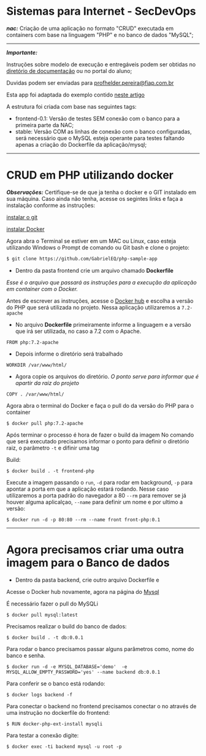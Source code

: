 # Sistemas para Internet - SecDevOps

***nac:*** Criação de uma aplicação no formato "CRUD" executada em containers com base na linguagem "PHP" e no banco de dados "MySQL";

---

***Importante:***

Instruções sobre modelo de execução e entregáveis podem ser obtidas no [diretório de documentação](https://github.com/fiapsecdevops/php-sample-app/tree/master/docs) ou no portal do aluno;

Duvidas podem ser enviadas para <profhelder.pereira@fiap.com.br>

Esta app foi adaptada do exemplo contido [neste artigo](https://www.tutorialrepublic.com/php-tutorial/php-mysql-crud-application.php)

A estrutura foi criada com base nas seguintes tags:

- frontend-0.1: Versão de testes SEM conexão com o banco para a primeira parte da NAC;
- stable:  Versão COM as linhas de conexão com o banco configuradas, será necessário que o MySQL esteja operante para testes faltando apenas a criação do Dockerfile da aplicação/mysql;


---

# CRUD em PHP utilizando docker

***Observações:***
Certifique-se de que ja tenha o docker e o GIT instalado em sua máquina. 
Caso ainda não tenha, acesse os segintes links e faça a instalação conforme as instruções:

[instalar o git](https://git-scm.com/) 

[instalar Docker](https://www.docker.com/get-docker) 



Agora abra o Terminal se estiver em um MAC ou Linux, caso esteja utilizando Windows o Prompt de comando ou Git bash e clone o projeto:

```bash
$ git clone https://github.com/GabrielEQ/php-sample-app
```

* Dentro da pasta frontend crie um arquivo chamado **Dockerfile**

*Esse é o arquivo que passará as instruções para a execução da aplicação em container com o Docker.*

Antes de escrever as instruções, acesse o [Docker hub](https://hub.docker.com/_/php/) e escolha a versão do PHP que será utilizada no projeto. Nessa aplicação utilizaremos a ``7.2-apache`` 


* No arquivo **Dockerfile** primeiramente informe a linguagem e a versão que irá ser utilizada, no caso a  7.2 com o Apache. 

```Docker
FROM php:7.2-apache
```

* Depois informe o diretório será trabalhado

```Docker
WORKDIR /var/www/html/
```

* Agora copie os arquivos do diretório. *O ponto serve para informar que é apartir da raiz do projeto*

```Docker
COPY . /var/www/html/
```

Agora abra o terminal do Docker e faça o pull do da versão do PHP para o container

```Docker
$ docker pull php:7.2-apache
```

Após terminar o processo é hora de fazer o build da imagem
No comando que será executado precisamos informar o ponto para definir o diretório raiz, o parâmetro `-t` e difinir uma tag

Build:

```Docker
$ docker build . -t frontend-php
```

Execute a imagem passando o `run`, `-d` para rodar em background, `-p` para apontar a porta em que a aplicação estará rodando. Nesse caso utilizaremos a porta padrão do navegador a 80 `--rm` para remover se já houver alguma aplicalçao, ```--name``` para definir um nome e por ultimo a versão:

```Docker
$ docker run -d -p 80:80 --rm --name front front-php:0.1
```

---

Agora precisamos criar uma outra imagem para o Banco de dados
===

* Dentro da pasta backend, crie outro arquivo Dockerfile e 

Acesse o Docker hub novamente, agora na página do [Mysql](https://hub.docker.com/_/mysql/) 

É necessário fazer o pull do MySQLi 

```Docker
$ docker pull mysql:latest
```

Precisamos realizar o build do banco de dados:

```Docker
$ docker build . -t db:0.0.1
```

Para rodar o banco precisamos passar alguns parâmetros como, nome do banco e senha. 

```Docker
$ docker run -d -e MYSQL_DATABASE='demo'  -e MYSQL_ALLOW_EMPTY_PASSWORD='yes' --name backend db:0.0.1
```

Para conferir se o banco está rodando:

```Docker
$ docker logs backend -f
```

Para conectar o backend no frontend precisamos conectar o no através de uma instrução no dockerfile do frontend:

```Docker
$ RUN docker-php-ext-install mysqli
```

Para testar a conexão digite: 

```Docker
$ docker exec -ti backend mysql -u root -p
```
